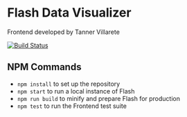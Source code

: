 # Flash Data Visualizer
Frontend developed by Tanner Villarete

[![Build Status](https://travis-ci.com/Flashhhhhhhhhh/frontend.svg?branch=master)](https://travis-ci.com/Flashhhhhhhhhh/frontend)

## NPM Commands
- `npm install` to set up the repository
- `npm start` to run a local instance of Flash
- `npm run build` to minify and prepare Flash for production
- `npm test` to run the Frontend test suite

